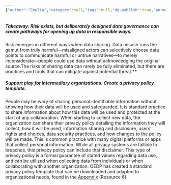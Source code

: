 ```yaml
---
{"author":"Emelia","category":null,"tags":null,"dg-publish":true,"permalink":"/plays/play-9-create-a-privacy-policy-template/","dgPassFrontmatter":true}
---
```


##### **Takeaway: Risk exists, but deliberately designed data governance can create pathways for opening up data in responsible ways.**
Risk emerges in different ways when data sharing. Data misuse runs the gamut from truly harmful—misaligned actors can selectively choose data points to communicate harmful or untrue narratives—to merely inconsiderate—people could use data without acknowledging the original source.The risks of sharing data can rarely be fully eliminated, but there are practices and tools that can mitigate against potential threat.**

##### **Support play for intermediary organizations: Create a privacy policy template.**
People may be wary of sharing personal identifiable information without knowing how their data will be used and safeguarded. It is standard practice to share information about how this data will be used and protected at the start of any collaboration. When starting to collect new data, the organization can share their privacy policy detailing the information they will collect, how it will be used, information sharing and disclosure, users’  rights and choices, data security practices, and how changes to the policy will be made. This is common practice with many digital platforms or apps that collect personal information. While all privacy systems are fallible to breaches, this privacy policy can include that disclaimer. This type of privacy policy is a formal guarantee of stated values regarding data use, and can be utilized when collecting data from individuals or when collaborating with another organization. OEDP has created a standard privacy policy template that can be downloaded and adapted to organizational needs, found in the [Appendix](https://docs.google.com/document/d/1CbNUyczCF5N8j4scna2uY9Y8jSRJWhbhG4H1TULtc8I/edit?tab=t.ltsayx3cgu98) (Resource 6).